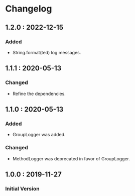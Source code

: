 # Changelog

## 1.2.0 : 2022-12-15

### Added

* String.format(ted) log messages.

## 1.1.1 : 2020-05-13

### Changed

* Refine the dependencies.

## 1.1.0 : 2020-05-13

### Added

* GroupLogger was added.

### Changed

* MethodLogger was deprecated in favor of GroupLogger.

## 1.0.0 : 2019-11-27

### Initial Version

